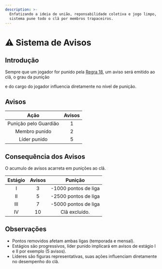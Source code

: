 ```yaml
---
description: >-
  Enfatizando a ideia de união, reponsabilidade coletiva e jogo limpo, este
  sistema pune todo o clã por membros trapaceiros.
---
```


# ⚠ Sistema de Avisos

## Introdução

Sempre que um jogador for punido pela [Regra 18](../../regras/jogabilidade.md#01-7), um aviso será emitido ao clã, o grau da punição

e do cargo do jogador influencia diretamente no nível de punição.&#x20;

## Avisos

|          Ação         | Avisos |
| :-------------------: | :----: |
| Punição pelo Guardião |    1   |
|     Membro punido     |    2   |
|      Líder punido     |    5   |

## Consequência dos Avisos

O acumulo de avisos acarreta em punições ao clã.

| Estágio | Avisos |        Punição       |
| :-----: | :----: | :------------------: |
|    I    |    3   | -1000 pontos de liga |
|    II   |    5   | -2500 pontos de liga |
|   III   |    7   | -5000 pontos de liga |
|    IV   |   10   |     Clã excluído.    |

## Observações

* Pontos removidos afetam ambas ligas (temporada e mensal).
* Estágios são progressivos, líder punido implicará em avisos de estágio I e II por exemplo (5 avisos).
* Líderes são figuras representativas, suas ações influenciam diretamente no desempenho do clã.
